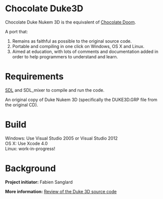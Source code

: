 Chocolate Duke3D
================

Chocolate Duke Nukem 3D is the equivalent of [Chocolate Doom](http://www.chocolate-doom.org/wiki/index.php/Chocolate_Doom).

A port that:

1. Remains as faithful as possible to the original source code.
2. Portable and compiling in one click on Windows, OS X and Linux.
3. Aimed at education, with lots of comments and documentation added in order to help programmers to understand and learn.


Requirements
============

[SDL](http://libsdl.org) and SDL_mixer to compile and run the code.

An original copy of Duke Nukem 3D (specifically the DUKE3D.GRP file from the original CD).


Build
=====

Windows: Use Visual Studio 2005 or Visual Studio 2012  
OS X: Use Xcode 4.0  
Linux: work-in-progress!


Background
==========

**Project initiator:** Fabien Sanglard 

**More information:** [Review of the Duke 3D source code](http://fabiensanglard.net/duke3d/)


